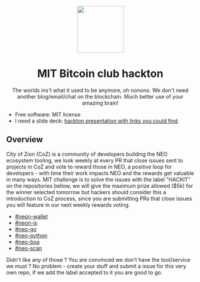 <p align="center">
  <img
    src="http://res.cloudinary.com/vidsy/image/upload/v1503160820/CoZ_Icon_DARKBLUE_200x178px_oq0gxm.png"
    width="125px;">
</p>

<h1 align="center">MIT Bitcoin club hackton</h1>
<p align="center">
  The worlds ins't what it used to be anymore, oh nonono. We don't need another blog/email/chat on the blockchain. Much better use of your amazing brain!
</p>

<ul>
<li>Free software: MIT license</li>
<li>I need a slide deck: <a href="https://docs.google.com/presentation/d/1ax_AnmSNgKm4zu60nKgPjejcsxoQHWU8AQvG60oy7wQ/edit?usp=sharing" rel="nofollow">hackton presentation with links you could find</a>.</li>
</ul>

## Overview

City of Zion (CoZ) is a community of developers building the NEO ecosystem tooling, we look weekly at every PR that close issues sent to projects in CoZ and vote to reward those in NEO, a positive loop for developers - with time their work impacts NEO and the rewards get valuable in many ways. MIT challenge is to solve the issues with the label "HACKIT" on the repositories bellow, we will give the maximum prize allowed ($5k) for the winner selected tomorrow but hackers should consider this a introduction to CoZ process, since you are submitting PRs that close issues you will feature in our next weekly rewards voting.

- [#neon-wallet](https://github.com/cityofzion/neon-wallet)
- [#neon-js](https://github.com/cityofzion/neon-js)
- [#neo-go](https://github.com/cityofzion/neo-go)
- [#neo-python](https://github.com/cityofzion/neo-python)
- [#neo-boa](https://github.com/cityofzion/neo-boa)
- [#neo-scan](https://github.com/cityofzion/neo-scan)

Didn't like any of those ? You are convinced we don't have the tool/service we must ? No problem - create your stuff and submit a issue for this very own repo, if we add the label accepted to it you are good to go.
